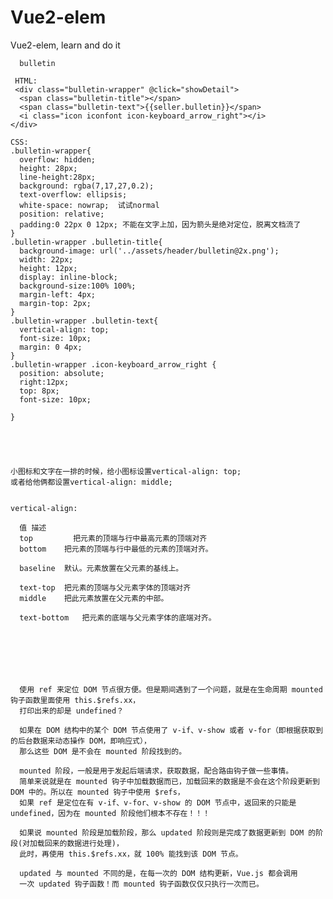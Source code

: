 # Vue2-elem
Vue2-elem, learn and do it

      bulletin
     
     HTML:
     <div class="bulletin-wrapper" @click="showDetail">
      <span class="bulletin-title"></span>
      <span class="bulletin-text">{{seller.bulletin}}</span>
      <i class="icon iconfont icon-keyboard_arrow_right"></i>
    </div>
    
    CSS:
    .bulletin-wrapper{
      overflow: hidden;
      height: 28px;
      line-height:28px;
      background: rgba(7,17,27,0.2);
      text-overflow: ellipsis;
      white-space: nowrap;  试试normal
      position: relative;
      padding:0 22px 0 12px; 不能在文字上加，因为箭头是绝对定位，脱离文档流了
    }
    .bulletin-wrapper .bulletin-title{
      background-image: url('../assets/header/bulletin@2x.png');
      width: 22px;
      height: 12px;
      display: inline-block;
      background-size:100% 100%;
      margin-left: 4px;
      margin-top: 2px;
    }
    .bulletin-wrapper .bulletin-text{
      vertical-align: top;
      font-size: 10px;
      margin: 0 4px;
    }
    .bulletin-wrapper .icon-keyboard_arrow_right {
      position: absolute;
      right:12px;
      top: 8px;
      font-size: 10px;

    }
    
    
    
    
    
    小图标和文字在一排的时候，给小图标设置vertical-align: top;
    或者给他俩都设置vertical-align: middle;
    
    
    vertical-align:
    
      值	描述
      top	      把元素的顶端与行中最高元素的顶端对齐
      bottom	把元素的顶端与行中最低的元素的顶端对齐。
      
      baseline	默认。元素放置在父元素的基线上。
     
      text-top	把元素的顶端与父元素字体的顶端对齐
      middle	把此元素放置在父元素的中部。
      
      text-bottom	把元素的底端与父元素字体的底端对齐。
      
      
      
      
      
      
      
      使用 ref 来定位 DOM 节点很方便。但是期间遇到了一个问题，就是在生命周期 mounted 钩子函数里面使用 this.$refs.xx，
      打印出来的却是 undefined？
      
      如果在 DOM 结构中的某个 DOM 节点使用了 v-if、v-show 或者 v-for（即根据获取到的后台数据来动态操作 DOM，即响应式），
      那么这些 DOM 是不会在 mounted 阶段找到的。
      
      mounted 阶段，一般是用于发起后端请求，获取数据，配合路由钩子做一些事情。
      简单来说就是在 mounted 钩子中加载数据而已，加载回来的数据是不会在这个阶段更新到 DOM 中的。所以在 mounted 钩子中使用 $refs，
      如果 ref 是定位在有 v-if、v-for、v-show 的 DOM 节点中，返回来的只能是 undefined，因为在 mounted 阶段他们根本不存在！！！
      
      如果说 mounted 阶段是加载阶段，那么 updated 阶段则是完成了数据更新到 DOM 的阶段(对加载回来的数据进行处理)，
      此时，再使用 this.$refs.xx，就 100% 能找到该 DOM 节点。
      
      updated 与 mounted 不同的是，在每一次的 DOM 结构更新，Vue.js 都会调用
      一次 updated 钩子函数！而 mounted 钩子函数仅仅只执行一次而已。

